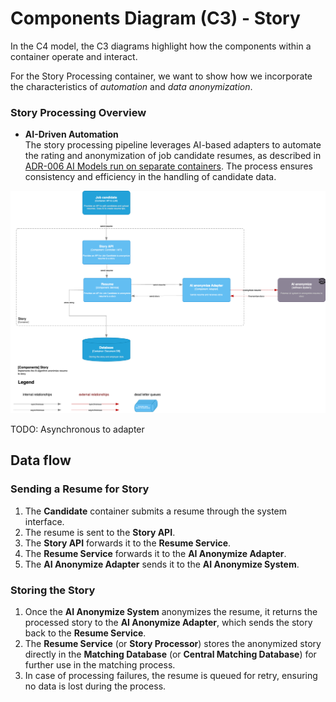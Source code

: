 # Components Diagram (C3) - Story

In the C4 model, the C3 diagrams highlight how the components within a container operate and interact.

For the Story Processing container, we want to show how we incorporate the characteristics of *automation* and *data anonymization*.

### Story Processing Overview

- **AI-Driven Automation**  
  The story processing pipeline leverages AI-based adapters to automate the rating and anonymization of job candidate resumes, as described in [ADR-006 AI Models run on separate containers](/ADR/ADR-006-ai-models-run-on-separate-containers.md). The process ensures consistency and efficiency in the handling of candidate data.

![Components Diagram (C3) - Story Processing](/C4/images/C3-components-story.png)

TODO: Asynchronous to adapter

## Data flow

### Sending a Resume for Story

1. The **Candidate** container submits a resume through the system interface.
2. The resume is sent to the **Story API**.
3. The **Story API** forwards it to the **Resume Service**.
4. The **Resume Service** forwards it to the **AI Anonymize Adapter**.
5. The **AI Anonymize Adapter** sends it to the **AI Anonymize System**.

### Storing the Story

1. Once the **AI Anonymize System** anonymizes the resume, it returns the processed story to the **AI Anonymize Adapter**, which sends the story back to the **Resume Service**.
2. The **Resume Service** (or **Story Processor**) stores the anonymized story directly in the **Matching Database** (or **Central Matching Database**) for further use in the matching process.
3. In case of processing failures, the resume is queued for retry, ensuring no data is lost during the process.


